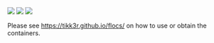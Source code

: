 <img src="https://img.shields.io/github/v/release/tikk3r/lofar-grid-hpccloud?sort=semver"/>
<img src="https://img.shields.io/github/license/tikk3r/lofar-grid-hpccloud.svg?logo=github"/>
<a href="https://zenodo.org/badge/latestdoi/136925861"><img src="https://zenodo.org/badge/136925861.svg"/></a>

Please see https://tikk3r.github.io/flocs/ on how to use or obtain the containers.

